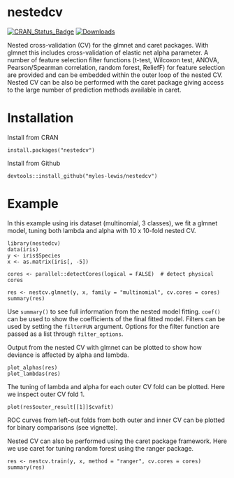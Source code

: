 # nestedcv

[![CRAN_Status_Badge](http://www.r-pkg.org/badges/version/nestedcv)](http://cran.r-project.org/web/packages/nestedcv/)
[![Downloads](http://cranlogs.r-pkg.org/badges/nestedcv)](http://CRAN.R-project.org/package=nestedcv)

Nested cross-validation (CV) for the glmnet and caret packages. With glmnet this
includes cross-validation of elastic net alpha parameter. A number of feature
selection filter functions (t-test, Wilcoxon test, ANOVA, Pearson/Spearman
correlation, random forest, ReliefF) for feature selection are provided and can
be embedded within the outer loop of the nested CV. Nested CV can be also be
performed with the caret package giving access to the large number of prediction
methods available in caret.

# Installation

Install from CRAN
```
install.packages("nestedcv")
```

Install from Github
```
devtools::install_github("myles-lewis/nestedcv")
```

# Example

In this example using iris dataset (multinomial, 3 classes), we fit a glmnet
model, tuning both lambda and alpha with 10 x 10-fold nested CV.

```
library(nestedcv)
data(iris)
y <- iris$Species
x <- as.matrix(iris[, -5])

cores <- parallel::detectCores(logical = FALSE)  # detect physical cores

res <- nestcv.glmnet(y, x, family = "multinomial", cv.cores = cores)
summary(res)
```

Use `summary()` to see full information from the nested model fitting. `coef()`
can be used to show the coefficients of the final fitted model.
Filters can be used by setting the `filterFUN` argument. Options for the filter 
function are passed as a list through `filter_options`.

Output from the nested CV with glmnet can be plotted to show how deviance is 
affected by alpha and lambda.

```
plot_alphas(res)
plot_lambdas(res)
```

The tuning of lambda and alpha for each outer CV fold can be plotted. Here we
inspect outer CV fold 1.

```
plot(res$outer_result[[1]]$cvafit)
```

ROC curves from left-out folds from both outer and inner CV can be plotted for
binary comparisons (see vignette).

Nested CV can also be performed using the caret package framework. Here we use
caret for tuning random forest using the ranger package.

```
res <- nestcv.train(y, x, method = "ranger", cv.cores = cores)
summary(res)
```
